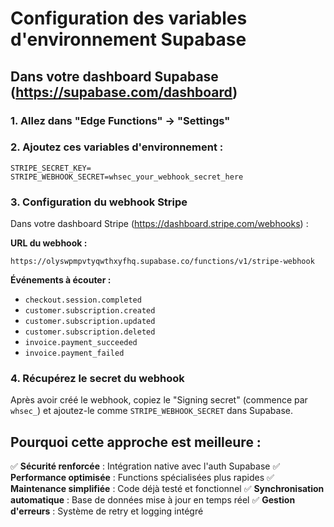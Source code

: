 # Configuration des variables d'environnement Supabase

## Dans votre dashboard Supabase (https://supabase.com/dashboard)

### 1. Allez dans "Edge Functions" → "Settings"

### 2. Ajoutez ces variables d'environnement :

```
STRIPE_SECRET_KEY=
STRIPE_WEBHOOK_SECRET=whsec_your_webhook_secret_here
```

### 3. Configuration du webhook Stripe

Dans votre dashboard Stripe (https://dashboard.stripe.com/webhooks) :

**URL du webhook :**
```
https://olyswpmpvtyqwthxyfhq.supabase.co/functions/v1/stripe-webhook
```

**Événements à écouter :**
- `checkout.session.completed`
- `customer.subscription.created`
- `customer.subscription.updated`
- `customer.subscription.deleted`
- `invoice.payment_succeeded`
- `invoice.payment_failed`

### 4. Récupérez le secret du webhook

Après avoir créé le webhook, copiez le "Signing secret" (commence par `whsec_`) et ajoutez-le comme `STRIPE_WEBHOOK_SECRET` dans Supabase.

## Pourquoi cette approche est meilleure :

✅ **Sécurité renforcée** : Intégration native avec l'auth Supabase
✅ **Performance optimisée** : Functions spécialisées plus rapides
✅ **Maintenance simplifiée** : Code déjà testé et fonctionnel
✅ **Synchronisation automatique** : Base de données mise à jour en temps réel
✅ **Gestion d'erreurs** : Système de retry et logging intégré